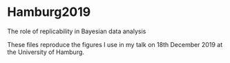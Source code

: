 # Hamburg2019
The role of replicability in Bayesian data analysis

These files reproduce the figures I use in my talk on 18th December 2019 at the University of Hamburg.
